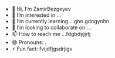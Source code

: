 - 👋 Hi, I’m ZamirBezgeyev
- 👀 I’m interested in ...
- 🌱 I’m currently learning ...ghn gdngynhn
- 💞️ I’m looking to collaborate on ...
- 📫 How to reach me ...fdgbdyjytj
- 😄 Pronouns: .
- ⚡ Fun fact: fvijdfjgsdrjigv
<!---
ZamirBezgeyev/ZamirBezgeyev is a ✨ special ✨ repository because its `README.md` (this file) appears on your GitHub profile.
You can click the Preview link to take a look at your changes.
--->
